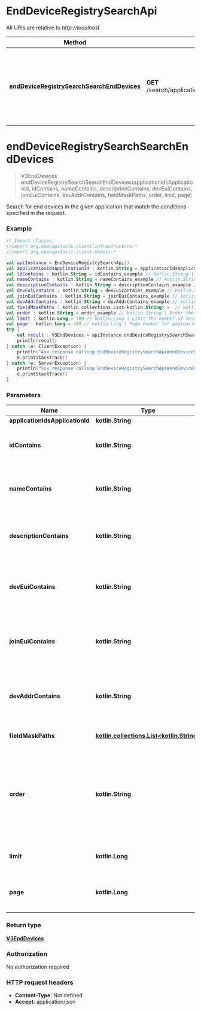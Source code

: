 # EndDeviceRegistrySearchApi

All URIs are relative to *http://localhost*

Method | HTTP request | Description
------------- | ------------- | -------------
[**endDeviceRegistrySearchSearchEndDevices**](EndDeviceRegistrySearchApi.md#endDeviceRegistrySearchSearchEndDevices) | **GET** /search/applications/{application_ids.application_id}/devices | Search for end devices in the given application that match the conditions specified in the request.


<a name="endDeviceRegistrySearchSearchEndDevices"></a>
# **endDeviceRegistrySearchSearchEndDevices**
> V3EndDevices endDeviceRegistrySearchSearchEndDevices(applicationIdsApplicationId, idContains, nameContains, descriptionContains, devEuiContains, joinEuiContains, devAddrContains, fieldMaskPaths, order, limit, page)

Search for end devices in the given application that match the conditions specified in the request.

### Example
```kotlin
// Import classes:
//import org.openapitools.client.infrastructure.*
//import org.openapitools.client.models.*

val apiInstance = EndDeviceRegistrySearchApi()
val applicationIdsApplicationId : kotlin.String = applicationIdsApplicationId_example // kotlin.String | 
val idContains : kotlin.String = idContains_example // kotlin.String | Find end devices where the ID contains this substring.
val nameContains : kotlin.String = nameContains_example // kotlin.String | Find end devices where the name contains this substring.
val descriptionContains : kotlin.String = descriptionContains_example // kotlin.String | Find end devices where the description contains this substring.
val devEuiContains : kotlin.String = devEuiContains_example // kotlin.String | Find end devices where the (hexadecimal) DevEUI contains this substring.
val joinEuiContains : kotlin.String = joinEuiContains_example // kotlin.String | Find end devices where the (hexadecimal) JoinEUI contains this substring.
val devAddrContains : kotlin.String = devAddrContains_example // kotlin.String | Find end devices where the (hexadecimal) DevAddr contains this substring.
val fieldMaskPaths : kotlin.collections.List<kotlin.String> =  // kotlin.collections.List<kotlin.String> | The set of field mask paths.
val order : kotlin.String = order_example // kotlin.String | Order the results by this field path (must be present in the field mask). Default ordering is by ID. Prepend with a minus (-) to reverse the order.
val limit : kotlin.Long = 789 // kotlin.Long | Limit the number of results per page.
val page : kotlin.Long = 789 // kotlin.Long | Page number for pagination. 0 is interpreted as 1.
try {
    val result : V3EndDevices = apiInstance.endDeviceRegistrySearchSearchEndDevices(applicationIdsApplicationId, idContains, nameContains, descriptionContains, devEuiContains, joinEuiContains, devAddrContains, fieldMaskPaths, order, limit, page)
    println(result)
} catch (e: ClientException) {
    println("4xx response calling EndDeviceRegistrySearchApi#endDeviceRegistrySearchSearchEndDevices")
    e.printStackTrace()
} catch (e: ServerException) {
    println("5xx response calling EndDeviceRegistrySearchApi#endDeviceRegistrySearchSearchEndDevices")
    e.printStackTrace()
}
```

### Parameters

Name | Type | Description  | Notes
------------- | ------------- | ------------- | -------------
 **applicationIdsApplicationId** | **kotlin.String**|  |
 **idContains** | **kotlin.String**| Find end devices where the ID contains this substring. | [optional]
 **nameContains** | **kotlin.String**| Find end devices where the name contains this substring. | [optional]
 **descriptionContains** | **kotlin.String**| Find end devices where the description contains this substring. | [optional]
 **devEuiContains** | **kotlin.String**| Find end devices where the (hexadecimal) DevEUI contains this substring. | [optional]
 **joinEuiContains** | **kotlin.String**| Find end devices where the (hexadecimal) JoinEUI contains this substring. | [optional]
 **devAddrContains** | **kotlin.String**| Find end devices where the (hexadecimal) DevAddr contains this substring. | [optional]
 **fieldMaskPaths** | [**kotlin.collections.List&lt;kotlin.String&gt;**](kotlin.String.md)| The set of field mask paths. | [optional]
 **order** | **kotlin.String**| Order the results by this field path (must be present in the field mask). Default ordering is by ID. Prepend with a minus (-) to reverse the order. | [optional]
 **limit** | **kotlin.Long**| Limit the number of results per page. | [optional]
 **page** | **kotlin.Long**| Page number for pagination. 0 is interpreted as 1. | [optional]

### Return type

[**V3EndDevices**](V3EndDevices.md)

### Authorization

No authorization required

### HTTP request headers

 - **Content-Type**: Not defined
 - **Accept**: application/json

